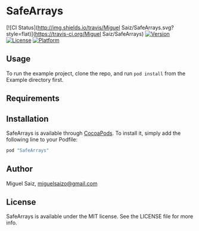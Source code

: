 # SafeArrays

[![CI Status](http://img.shields.io/travis/Miguel Saiz/SafeArrays.svg?style=flat)](https://travis-ci.org/Miguel Saiz/SafeArrays)
[![Version](https://img.shields.io/cocoapods/v/SafeArrays.svg?style=flat)](http://cocoapods.org/pods/SafeArrays)
[![License](https://img.shields.io/cocoapods/l/SafeArrays.svg?style=flat)](http://cocoapods.org/pods/SafeArrays)
[![Platform](https://img.shields.io/cocoapods/p/SafeArrays.svg?style=flat)](http://cocoapods.org/pods/SafeArrays)

## Usage

To run the example project, clone the repo, and run `pod install` from the Example directory first.

## Requirements

## Installation

SafeArrays is available through [CocoaPods](http://cocoapods.org). To install
it, simply add the following line to your Podfile:

```ruby
pod "SafeArrays"
```

## Author

Miguel Saiz, miguelsaizo@gmail.com

## License

SafeArrays is available under the MIT license. See the LICENSE file for more info.
